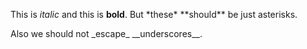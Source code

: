 This is *italic* and this is **bold**. But \*these\* \*\*should\*\* be just asterisks.

Also we should not \_escape\_ \_\_underscores\_\_.